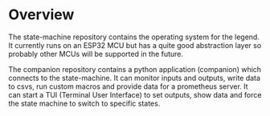# Overview

The state-machine repository contains the operating system for the legend. It currently runs on an ESP32 MCU but has a quite good abstraction layer so probably other MCUs will be supported in the future.

The companion repository contains a python application (companion) which connects to the state-machine. It can monitor inputs and outputs, write data to csvs, run custom macros and provide data for a prometheus server. It can start a TUI (Terminal User Interface) to set outputs, show data and force the state machine to switch to specific states.
